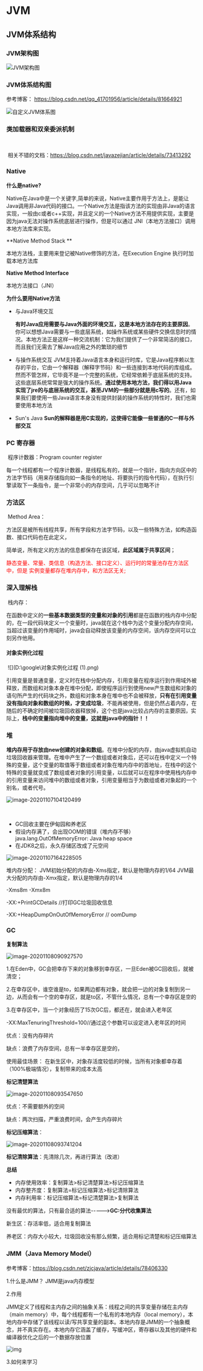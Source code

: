 # JVM





 ## JVM体系结构



### JVM架构图

![JVM架构图](D:\google\JVM架构图.png)






### JVM体系结构图



参考博客：
https://blog.csdn.net/qq_41701956/article/details/81664921

![自定义JVM体系图](D:\google\自定义JVM体系图.png)





### 类加载器和双亲委派机制

​		

​	相关不错的文档：https://blog.csdn.net/javazejian/article/details/73413292

### Native

**什么是native?**

​	Native在Java中是一个关键字,简单的来说，Native主要作用于方法上，是能让Java调用非Java代码的接口。一个Native方法是指该方法的实现由非Java的语言实现，一般由c或者c++实现，并且定义的一个Native方法不用提供实现，主要是因为java无法对操作系统底层进行操作，但是可以通过 JNI（本地方法接口）调用本地方法库来实现。



**Native Method Stack **

本地方法栈，主要用来登记被Native修饰的方法，在Execution Engine 执行时加载本地方法库



**Native Method Interface**

本地方法接口（JNI）



**为什么要用Native方法**

* 与Java环境交互

  **有时Java应用需要与Java外面的环境交互，这是本地方法存在的主要原因**。你可以想想Java需要与一些底层系统，如操作系统或某些硬件交换信息时的情况。本地方法正是这样一种交流机制：它为我们提供了一个非常简洁的接口，而且我们无需去了解Java应用之外的繁琐的细节

* 与操作系统交互
  JVM支持着Java语言本身和运行时库，它是Java程序赖以生存的平台，它由一个解释器（解释字节码）和一些连接到本地代码的库组成。然而不管怎样，它毕竟不是一个完整的系统，它经常依赖于底层系统的支持。这些底层系统常常是强大的操作系统。**通过使用本地方法，我们得以用Java实现了jre的与底层系统的交互，甚至JVM的一些部分就是用c写的**。还有，如果我们要使用一些Java语言本身没有提供封装的操作系统的特性时，我们也需要使用本地方法

* Sun's Java
  **Sun的解释器是用C实现的，这使得它能像一些普通的C一样与外部交互**





### PC 寄存器

​		程序计数器：Program counter register

​		每一个线程都有一个程序计数器，是线程私有的，就是一个指针，指向方向区中的方法字节码（用来存储指向如一条指令的地址、将要执行的指令代码），在执行引擎读取下一条指令，是一个非常小的内存空间，几乎可以忽略不计



### 方法区

​	Method Area：

​		方法区是被所有线程共享，所有字段和方法字节码，以及一些特殊方法，如构造函数、接口代码也在此定义，

简单说，所有定义的方法的信息都保存在该区域，**此区域属于共享区间**；

​		<font color="red">静态变量、常量、类信息（构造方法、接口定义）、运行时的常量池存在方法区中，但是 实例变量都存在堆内存中，和方法区无关;</font>
​	 

### 深入理解栈

​	栈内存：

​			在函数中定义的**一些基本数据类型的变量和对象的引用**都是在函数的栈内存中分配的，在一段代码块定义一个变量时，java就在这个栈中为这个变量分配内存空间，当超过该变量的作用域时，java会自动释放该变量的内存空间，该内存空间可以立刻另作他用。



#### 对象实例化过程



​	![](D:\google\对象实例化过程 (1).png)

引用变量是普通变量，定义时在栈中分配内存，引用变量在程序运行到作用域外被释放，而数组和对象本身在堆中分配，即使程序运行到使用new产生数组和对象的语句所产生的代码块之外，数组和对象本身在堆中也不会被释放，**只有在引用变量没有指向对象和数组的时候，才变成垃圾**，不能再被使用，但是仍然占着内存，在随后的不确定时间被垃圾回收器释放掉，这个也是java比较占内存的主要原因，实际上，**栈中的变量指向堆中的变量，这就是java中的指针！！**





### 堆

​	**堆内存用于存放由new创建的对象和数组**。在堆中分配的内存，由java虚拟机自动垃圾回收器来管理。在堆中产生了一个数组或者对象后，还可以在栈中定义一个特殊的变量，这个变量的取值等于数组或者对象在堆内存中的首地址，在栈中的这个特殊的变量就变成了数组或者对象的引用变量，以后就可以在程序中使用栈内存中的引用变量来访问堆中的数组或者对象，引用变量相当于为数组或者对象起的一个别名，或者代号。



![image-20201107104120499](C:\Users\PGE\AppData\Roaming\Typora\typora-user-images\image-20201107104120499.png)

​					

* GC回收主要在伊甸园和养老区
* 假设内存满了，会出现OOM的错误（堆内存不够）java.lang.OutOfMemoryError: Java heap space
* 在JDK8之后，永久存储区改成了元空间

![image-20201107164228505](C:\Users\PGE\AppData\Roaming\Typora\typora-user-images\image-20201107164228505.png)

堆内存分配：
JVM初始分配的内存由-Xms指定，默认是物理内存的1/64
JVM最大分配的内存由-Xmx指定，默认是物理内存的1/4

-Xms8m -Xmx8m 

-XX:+PrintGCDetails //打印GC垃圾回收信息

-XX:+HeapDumpOnOutOfMemoryError  // oomDump



### GC



**复制算法**

![image-20201108090927570](C:\Users\PGE\AppData\Roaming\Typora\typora-user-images\image-20201108090927570.png)

1.在Eden中，GC会把幸存下来的对象移到幸存区，一旦Eden被GC回收后，就被清空；

2.在幸存区中，谁空谁是to，如果两边都有对象，就会把一边的对象复制到另一边，从而会有一个空的幸存区，就是to区，不管什么情况，总有一个幸存区是空的

3.在幸存区中，当一个对象经历了15次GC后，都还在，就会进入老年区

-XX:MaxTenuringThreshold=100//通过这个参数可以设定进入老年区的时间 

优点：没有内存碎片

缺点：浪费了内存空间，总有一半幸存区是空的，

使用最佳场景： 在新生区中，对象存活度较低的时候，当所有对象都幸存着（100%极端情况），复制带来的成本太高



**标记清楚算法**



![image-20201108093547650](C:\Users\PGE\AppData\Roaming\Typora\typora-user-images\image-20201108093547650.png)





优点：不需要额外的空间

缺点：两次扫描，严重浪费时间，会产生内存碎片


**标记压缩算法**：

![image-20201108093741204](C:\Users\PGE\AppData\Roaming\Typora\typora-user-images\image-20201108093741204.png)



**标记清除算法**：先清除几次，再进行算法（改进）



**总结**

* 内存使用效率：复制算法>标记清楚算法>标记压缩算法
* 内存整齐度：复制算法=标记压缩算法>标记清除算法
* 内存利用率：标记压缩算法=标记清楚算法>复制算法



没有最优的算法，只有最合适的算法----->**GC:分代收集算法**

新生区：存活率低，适合用复制算法

养老区：内存大小较大，垃圾回收没有那么频繁，适合用标记清楚和标记压缩算法





### JMM（Java Memory Model）

参考博客：https://blog.csdn.net/zjcjava/article/details/78406330

1.什么是JMM？
	JMM是java内存模型

2.作用


​		JMM定义了线程和主内存之间的抽象关系：线程之间的共享变量存储在主内存（main memory）中，每个线程都有一个私有的本地内存（local memory），本地内存中存储了该线程以读/写共享变量的副本。本地内存是JMM的一个抽象概念，并不真实存在。本地内存它涵盖了缓存，写缓冲区，寄存器以及其他的硬件和编译器优化之后的一个数据存放位置



![img](https://img-blog.csdn.net/20160507135725155)

3.如何来学习